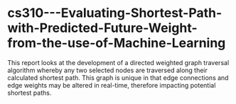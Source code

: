 # cs310---Evaluating-Shortest-Path-with-Predicted-Future-Weight-from-the-use-of-Machine-Learning
This report looks at the development of a directed weighted graph traversal algorithm whereby any two selected nodes are traversed along their calculated shortest path. This graph is unique in that edge connections and edge weights may be altered in real-time, therefore impacting potential shortest paths. 
